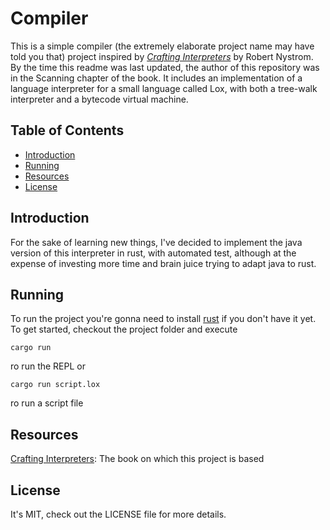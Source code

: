 # Compiler

This is a simple compiler (the extremely elaborate project name may have told you that) project inspired by [_Crafting Interpreters_](https://craftinginterpreters.com) by Robert Nystrom. By the time this readme was last updated, the author of this repository was in the Scanning chapter of the book. It includes an implementation of a language interpreter for a small language called Lox, with both a tree-walk interpreter and a bytecode virtual machine.

## Table of Contents

- [Introduction](#introduction)
- [Running](#running)
- [Resources](#resources)
- [License](#license)

## Introduction

For the sake of learning new things, I've decided to implement the java version of this interpreter in rust, with automated test, although at the expense of investing more time and brain juice trying to adapt java to rust.

## Running

To run the project you're gonna need to install [rust](https://www.rust-lang.org/tools/install) if you don't have it yet.
To get started, checkout the project folder and execute

```
cargo run
```

ro run the REPL or

```
cargo run script.lox
```

ro run a script file

## Resources

[Crafting Interpreters](https://craftinginterpreters.com): The book on which this project is based

## License

It's MIT, check out the LICENSE file for more details.
